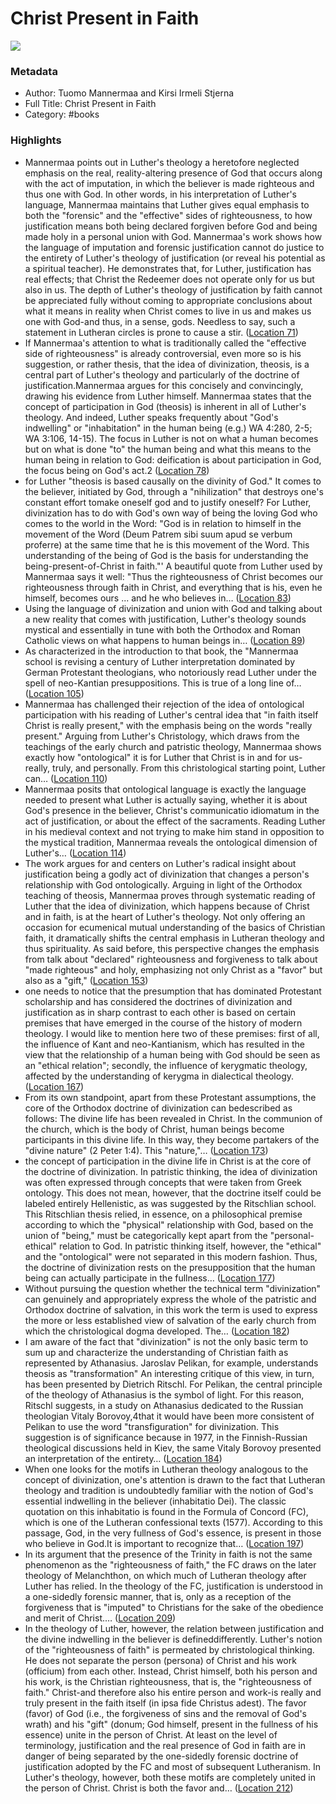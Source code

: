 # Christ Present in Faith

![](https://m.media-amazon.com/images/I/41Z4j0zTsoL._SY160.jpg)

### Metadata

- Author: Tuomo Mannermaa and Kirsi Irmeli Stjerna
- Full Title: Christ Present in Faith
- Category: #books

### Highlights

- Mannermaa points out in Luther's theology a heretofore neglected emphasis on the real, reality-altering presence of God that occurs along with the act of imputation, in which the believer is made righteous and thus one with God. In other words, in his interpretation of Luther's language, Mannermaa maintains that Luther gives equal emphasis to both the "forensic" and the "effective" sides of righteousness, to how justification means both being declared forgiven before God and being made holy in a personal union with God. Mannermaa's work shows how the language of imputation and forensic justification cannot do justice to the entirety of Luther's theology of justification (or reveal his potential as a spiritual teacher). He demonstrates that, for Luther, justification has real effects; that Christ the Redeemer does not operate only for us but also in us. The depth of Luther's theology of justification by faith cannot be appreciated fully without coming to appropriate conclusions about what it means in reality when Christ comes to live in us and makes us one with God-and thus, in a sense, gods. Needless to say, such a statement in Lutheran circles is prone to cause a stir. ([Location 71](https://readwise.io/to_kindle?action=open&asin=B001CHJ5PG&location=71))
- If Mannermaa's attention to what is traditionally called the "effective side of righteousness" is already controversial, even more so is his suggestion, or rather thesis, that the idea of divinization, theosis, is a central part of Luther's theology and particularly of the doctrine of justification.Mannermaa argues for this concisely and convincingly, drawing his evidence from Luther himself. Mannermaa states that the concept of participation in God (theosis) is inherent in all of Luther's theology. And indeed, Luther speaks frequently about "God's indwelling" or "inhabitation" in the human being (e.g.) WA 4:280, 2-5; WA 3:106, 14-15). The focus in Luther is not on what a human becomes but on what is done "to" the human being and what this means to the human being in relation to God: deification is about participation in God, the focus being on God's act.2 ([Location 78](https://readwise.io/to_kindle?action=open&asin=B001CHJ5PG&location=78))
- for Luther "theosis is based causally on the divinity of God." It comes to the believer, initiated by God, through a "nihilization" that destroys one's constant effort tomake oneself god and to justify oneself? For Luther, divinization has to do with God's own way of being the loving God who comes to the world in the Word: "God is in relation to himself in the movement of the Word (Deum Patrem sibi suum apud se verbum proferre) at the same time that he is this movement of the Word. This understanding of the being of God is the basis for understanding the being-present-of-Christ in faith."' A beautiful quote from Luther used by Mannermaa says it well: "Thus the righteousness of Christ becomes our righteousness through faith in Christ, and everything that is his, even he himself, becomes ours ... and he who believes in… ([Location 83](https://readwise.io/to_kindle?action=open&asin=B001CHJ5PG&location=83))
- Using the language of divinization and union with God and talking about a new reality that comes with justification, Luther's theology sounds mystical and essentially in tune with both the Orthodox and Roman Catholic views on what happens to human beings in… ([Location 89](https://readwise.io/to_kindle?action=open&asin=B001CHJ5PG&location=89))
- As characterized in the introduction to that book, the "Mannermaa school is revising a century of Luther interpretation dominated by German Protestant theologians, who notoriously read Luther under the spell of neo-Kantian presuppositions. This is true of a long line of… ([Location 105](https://readwise.io/to_kindle?action=open&asin=B001CHJ5PG&location=105))
- Mannermaa has challenged their rejection of the idea of ontological participation with his reading of Luther's central idea that "in faith itself Christ is really present," with the emphasis being on the words "really present." Arguing from Luther's Christology, which draws from the teachings of the early church and patristic theology, Mannermaa shows exactly how "ontological" it is for Luther that Christ is in and for us-really, truly, and personally. From this christological starting point, Luther can… ([Location 110](https://readwise.io/to_kindle?action=open&asin=B001CHJ5PG&location=110))
- Mannermaa posits that ontological language is exactly the language needed to present what Luther is actually saying, whether it is about God's presence in the believer, Christ's communicatio idiomatum in the act of justification, or about the effect of the sacraments. Reading Luther in his medieval context and not trying to make him stand in opposition to the mystical tradition, Mannermaa reveals the ontological dimension of Luther's… ([Location 114](https://readwise.io/to_kindle?action=open&asin=B001CHJ5PG&location=114))
- The work argues for and centers on Luther's radical insight about justification being a godly act of divinization that changes a person's relationship with God ontologically. Arguing in light of the Orthodox teaching of theosis, Mannermaa proves through systematic reading of Luther that the idea of divinization, which happens because of Christ and in faith, is at the heart of Luther's theology. Not only offering an occasion for ecumenical mutual understanding of the basics of Christian faith, it dramatically shifts the central emphasis in Lutheran theology and thus spirituality. As said before, this perspective changes the emphasis from talk about "declared" righteousness and forgiveness to talk about "made righteous" and holy, emphasizing not only Christ as a "favor" but also as a "gift," ([Location 153](https://readwise.io/to_kindle?action=open&asin=B001CHJ5PG&location=153))
- one needs to notice that the presumption that has dominated Protestant scholarship and has considered the doctrines of divinization and justification as in sharp contrast to each other is based on certain premises that have emerged in the course of the history of modern theology. I would like to mention here two of these premises: first of all, the influence of Kant and neo-Kantianism, which has resulted in the view that the relationship of a human being with God should be seen as an "ethical relation"; secondly, the influence of kerygmatic theology, affected by the understanding of kerygma in dialectical theology. ([Location 167](https://readwise.io/to_kindle?action=open&asin=B001CHJ5PG&location=167))
- From its own standpoint, apart from these Protestant assumptions, the core of the Orthodox doctrine of divinization can bedescribed as follows: The divine life has been revealed in Christ. In the communion of the church, which is the body of Christ, human beings become participants in this divine life. In this way, they become partakers of the "divine nature" (2 Peter 1:4). This "nature,"… ([Location 173](https://readwise.io/to_kindle?action=open&asin=B001CHJ5PG&location=173))
- the concept of participation in the divine life in Christ is at the core of the doctrine of divinization. In patristic thinking, the idea of divinization was often expressed through concepts that were taken from Greek ontology. This does not mean, however, that the doctrine itself could be labeled entirely Hellenistic, as was suggested by the Ritschlian school. This Ritschlian thesis relied, in essence, on a philosophical premise according to which the "physical" relationship with God, based on the union of "being," must be categorically kept apart from the "personal-ethical" relation to God. In patristic thinking itself, however, the "ethical" and the "ontological" were not separated in this modern fashion. Thus, the doctrine of divinization rests on the presupposition that the human being can actually participate in the fullness… ([Location 177](https://readwise.io/to_kindle?action=open&asin=B001CHJ5PG&location=177))
- Without pursuing the question whether the technical term "divinization" can genuinely and appropriately express the whole of the patristic and Orthodox doctrine of salvation, in this work the term is used to express the more or less established view of salvation of the early church from which the christological dogma developed. The… ([Location 182](https://readwise.io/to_kindle?action=open&asin=B001CHJ5PG&location=182))
- I am aware of the fact that "divinization" is not the only basic term to sum up and characterize the understanding of Christian faith as represented by Athanasius. Jaroslav Pelikan, for example, understands theosis as "transformation" An interesting critique of this view, in turn, has been presented by Dietrich Ritschl. For Pelikan, the central principle of the theology of Athanasius is the symbol of light. For this reason, Ritschl suggests, in a study on Athanasius dedicated to the Russian theologian Vitaly Borovoy,4that it would have been more consistent of Pelikan to use the word "transfiguration" for divinization. This suggestion is of significance because in 1977, in the Finnish-Russian theological discussions held in Kiev, the same Vitaly Borovoy presented an interpretation of the entirety… ([Location 184](https://readwise.io/to_kindle?action=open&asin=B001CHJ5PG&location=184))
- When one looks for the motifs in Lutheran theology analogous to the concept of divinization, one's attention is drawn to the fact that Lutheran theology and tradition is undoubtedly familiar with the notion of God's essential indwelling in the believer (inhabitatio Dei). The classic quotation on this inhabitatio is found in the Formula of Concord (FC), which is one of the Lutheran confessional texts (1577). According to this passage, God, in the very fullness of God's essence, is present in those who believe in God.It is important to recognize that… ([Location 197](https://readwise.io/to_kindle?action=open&asin=B001CHJ5PG&location=197))
- In its argument that the presence of the Trinity in faith is not the same phenomenon as the "righteousness of faith," the FC draws on the later theology of Melanchthon, on which much of Lutheran theology after Luther has relied. In the theology of the FC, justification is understood in a one-sidedly forensic manner, that is, only as a reception of the forgiveness that is "imputed" to Christians for the sake of the obedience and merit of Christ.… ([Location 209](https://readwise.io/to_kindle?action=open&asin=B001CHJ5PG&location=209))
- In the theology of Luther, however, the relation between justification and the divine indwelling in the believer is defineddifferently. Luther's notion of the "righteousness of faith" is permeated by christological thinking. He does not separate the person (persona) of Christ and his work (officium) from each other. Instead, Christ himself, both his person and his work, is the Christian righteousness, that is, the "righteousness of faith." Christ-and therefore also his entire person and work-is really and truly present in the faith itself (in ipsa fide Christus adest). The favor (favor) of God (i.e., the forgiveness of sins and the removal of God's wrath) and his "gift" (donum; God himself, present in the fullness of his essence) unite in the person of Christ. At least on the level of terminology, justification and the real presence of God in faith are in danger of being separated by the one-sidedly forensic doctrine of justification adopted by the FC and most of subsequent Lutheranism. In Luther's theology, however, both these motifs are completely united in the person of Christ. Christ is both the favor and… ([Location 212](https://readwise.io/to_kindle?action=open&asin=B001CHJ5PG&location=212))
